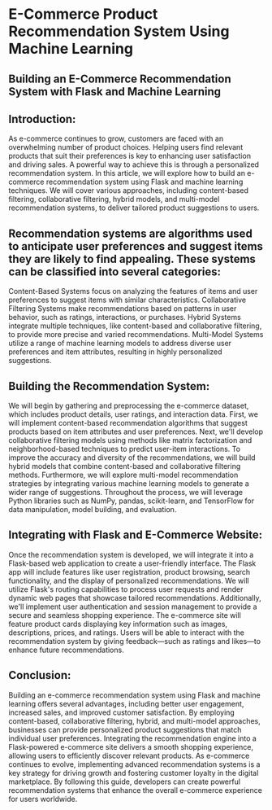 # E-Commerce Product Recommendation System Using Machine Learning

## Building an E-Commerce Recommendation System with Flask and Machine Learning

## Introduction:
As e-commerce continues to grow, customers are faced with an overwhelming number of product choices. Helping users find relevant products that suit their preferences is key to enhancing user satisfaction and driving sales. A powerful way to achieve this is through a personalized recommendation system. In this article, we will explore how to build an e-commerce recommendation system using Flask and machine learning techniques. We will cover various approaches, including content-based filtering, collaborative filtering, hybrid models, and multi-model recommendation systems, to deliver tailored product suggestions to users.


## Recommendation systems are algorithms used to anticipate user preferences and suggest items they are likely to find appealing. These systems can be classified into several categories:
Content-Based Systems focus on analyzing the features of items and user preferences to suggest items with similar characteristics.
Collaborative Filtering Systems make recommendations based on patterns in user behavior, such as ratings, interactions, or purchases.
Hybrid Systems integrate multiple techniques, like content-based and collaborative filtering, to provide more precise and varied recommendations.
Multi-Model Systems utilize a range of machine learning models to address diverse user preferences and item attributes, resulting in highly personalized suggestions.

## Building the Recommendation System:

We will begin by gathering and preprocessing the e-commerce dataset, which includes product details, user ratings, and interaction data. First, we will implement content-based recommendation algorithms that suggest products based on item attributes and user preferences. Next, we'll develop collaborative filtering models using methods like matrix factorization and neighborhood-based techniques to predict user-item interactions. To improve the accuracy and diversity of the recommendations, we will build hybrid models that combine content-based and collaborative filtering methods. Furthermore, we will explore multi-model recommendation strategies by integrating various machine learning models to generate a wider range of suggestions. Throughout the process, we will leverage Python libraries such as NumPy, pandas, scikit-learn, and TensorFlow for data manipulation, model building, and evaluation.

## Integrating with Flask and E-Commerce Website:

Once the recommendation system is developed, we will integrate it into a Flask-based web application to create a user-friendly interface. The Flask app will include features like user registration, product browsing, search functionality, and the display of personalized recommendations. We will utilize Flask's routing capabilities to process user requests and render dynamic web pages that showcase tailored recommendations. Additionally, we'll implement user authentication and session management to provide a secure and seamless shopping experience. The e-commerce site will feature product cards displaying key information such as images, descriptions, prices, and ratings. Users will be able to interact with the recommendation system by giving feedback—such as ratings and likes—to enhance future recommendations.

## Conclusion:
Building an e-commerce recommendation system using Flask and machine learning offers several advantages, including better user engagement, increased sales, and improved customer satisfaction. By employing content-based, collaborative filtering, hybrid, and multi-model approaches, businesses can provide personalized product suggestions that match individual user preferences. Integrating the recommendation engine into a Flask-powered e-commerce site delivers a smooth shopping experience, allowing users to efficiently discover relevant products. As e-commerce continues to evolve, implementing advanced recommendation systems is a key strategy for driving growth and fostering customer loyalty in the digital marketplace. By following this guide, developers can create powerful recommendation systems that enhance the overall e-commerce experience for users worldwide.


